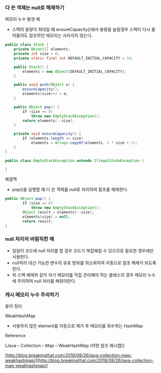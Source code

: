 ### 다 쓴 객체는 null로 해제하기

메모리 누수 발생 예

- 스택의 용량이 최대일 떄  ensureCapacity()에서 용량을 늘릴경우 스택이 다시 줄어들어도 참조하던 메모리는 사라지지 않는다.

```java
public class Stack {
    private Object[] elements;
    private int size = 0;
    private static final int DEFAULT_INITIAL_CAPACITY = 16;

    public Stack() {
        elements = new Object[DEFAULT_INITIAL_CAPACITY];
    }

    public void push(Object e) {
        ensureCapacity();
        elements[size++] = e;
    }

    public Object pop() {
        if (size == 0)
            throw new EmptyStackException();
        return elements[--size];
    }

    private void ensureCapacity() {
        if (elements.length == size)
            elements = Arrays.copyOf(elements, 2 * size + 1);
    }
}

public class EmptyStackException extends IllegalStateException {

}
```

해결책

- pop()을 실행할 때 다 쓴 객체를 null로 처리하여 참조를 해제한다.

```java
public Object pop() {
        if (size == 0)
            throw new EmptyStackException();
        Object result = elements[--size];
        elements[size] = null;
        return result;
}
```

### null 처리의 바람직한 예

- 일일이 코드에 null 처리를 할 경우 코드가 복잡해질 수 있으므로 필요한 경우에만 사용한다.
- null처리 대신 가능한 변수의 유효 범위를 최소화하여 자동으로 참조 해제가 되도록 한다.
- 위 스택 예제와 같이 자기 메모리를 직접 관리해야 하는 클래스의 경우 메모리 누수에 주의하여 null 처리를 해줘야한다.

### 캐시 메모리 누수 주의하기

용어 정리

WeakHashMap

- 사용하지 않은 element를 자동으로 제거 후 메모리를 회수하는 HashMap

Reference

[Java – Collection – Map – WeakHashMap (약한 참조 해시맵)]

[http://blog.breakingthat.com/2018/08/26/java-collection-map-weakhashmap/](http://blog.breakingthat.com/2018/08/26/java-collection-map-weakhashmap/)
